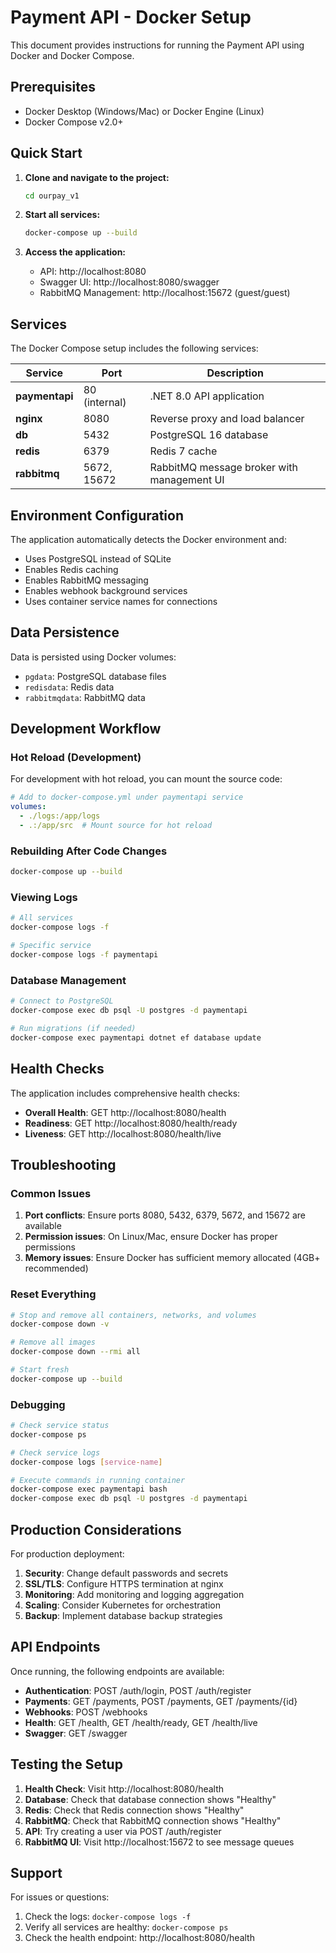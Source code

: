 # Payment API - Docker Setup

This document provides instructions for running the Payment API using Docker and Docker Compose.

## Prerequisites

- Docker Desktop (Windows/Mac) or Docker Engine (Linux)
- Docker Compose v2.0+

## Quick Start

1. **Clone and navigate to the project:**
   ```bash
   cd ourpay_v1
   ```

2. **Start all services:**
   ```bash
   docker-compose up --build
   ```

3. **Access the application:**
   - API: http://localhost:8080
   - Swagger UI: http://localhost:8080/swagger
   - RabbitMQ Management: http://localhost:15672 (guest/guest)

## Services

The Docker Compose setup includes the following services:

| Service | Port | Description |
|---------|------|-------------|
| **paymentapi** | 80 (internal) | .NET 8.0 API application |
| **nginx** | 8080 | Reverse proxy and load balancer |
| **db** | 5432 | PostgreSQL 16 database |
| **redis** | 6379 | Redis 7 cache |
| **rabbitmq** | 5672, 15672 | RabbitMQ message broker with management UI |

## Environment Configuration

The application automatically detects the Docker environment and:
- Uses PostgreSQL instead of SQLite
- Enables Redis caching
- Enables RabbitMQ messaging
- Enables webhook background services
- Uses container service names for connections

## Data Persistence

Data is persisted using Docker volumes:
- `pgdata`: PostgreSQL database files
- `redisdata`: Redis data
- `rabbitmqdata`: RabbitMQ data

## Development Workflow

### Hot Reload (Development)
For development with hot reload, you can mount the source code:

```yaml
# Add to docker-compose.yml under paymentapi service
volumes:
  - ./logs:/app/logs
  - .:/app/src  # Mount source for hot reload
```

### Rebuilding After Code Changes
```bash
docker-compose up --build
```

### Viewing Logs
```bash
# All services
docker-compose logs -f

# Specific service
docker-compose logs -f paymentapi
```

### Database Management
```bash
# Connect to PostgreSQL
docker-compose exec db psql -U postgres -d paymentapi

# Run migrations (if needed)
docker-compose exec paymentapi dotnet ef database update
```

## Health Checks

The application includes comprehensive health checks:

- **Overall Health**: GET http://localhost:8080/health
- **Readiness**: GET http://localhost:8080/health/ready
- **Liveness**: GET http://localhost:8080/health/live

## Troubleshooting

### Common Issues

1. **Port conflicts**: Ensure ports 8080, 5432, 6379, 5672, and 15672 are available
2. **Permission issues**: On Linux/Mac, ensure Docker has proper permissions
3. **Memory issues**: Ensure Docker has sufficient memory allocated (4GB+ recommended)

### Reset Everything
```bash
# Stop and remove all containers, networks, and volumes
docker-compose down -v

# Remove all images
docker-compose down --rmi all

# Start fresh
docker-compose up --build
```

### Debugging
```bash
# Check service status
docker-compose ps

# Check service logs
docker-compose logs [service-name]

# Execute commands in running container
docker-compose exec paymentapi bash
docker-compose exec db psql -U postgres -d paymentapi
```

## Production Considerations

For production deployment:

1. **Security**: Change default passwords and secrets
2. **SSL/TLS**: Configure HTTPS termination at nginx
3. **Monitoring**: Add monitoring and logging aggregation
4. **Scaling**: Consider Kubernetes for orchestration
5. **Backup**: Implement database backup strategies

## API Endpoints

Once running, the following endpoints are available:

- **Authentication**: POST /auth/login, POST /auth/register
- **Payments**: GET /payments, POST /payments, GET /payments/{id}
- **Webhooks**: POST /webhooks
- **Health**: GET /health, GET /health/ready, GET /health/live
- **Swagger**: GET /swagger

## Testing the Setup

1. **Health Check**: Visit http://localhost:8080/health
2. **Database**: Check that database connection shows "Healthy"
3. **Redis**: Check that Redis connection shows "Healthy"  
4. **RabbitMQ**: Check that RabbitMQ connection shows "Healthy"
5. **API**: Try creating a user via POST /auth/register
6. **RabbitMQ UI**: Visit http://localhost:15672 to see message queues

## Support

For issues or questions:
1. Check the logs: `docker-compose logs -f`
2. Verify all services are healthy: `docker-compose ps`
3. Check the health endpoint: http://localhost:8080/health
